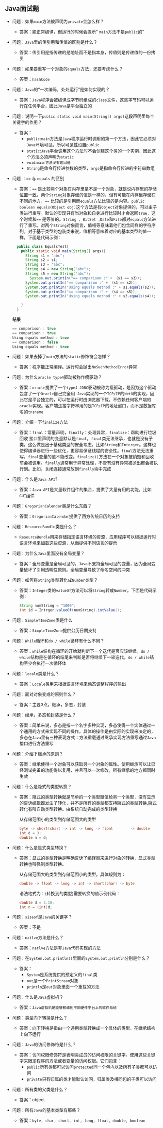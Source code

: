 ## Java面试题

* 问题：如果`main`方法被声明为`private`会怎么样？
  * 答案：能正常编译，但运行的时候会提示" `main`方法不是`public`的"

* 问题：`Java`里的传引用和传值的区别是什么？
  * 答案：传引用是指传递的是地址而不是指本身，传值则是传递值的一份拷贝

* 问题：如果要重写一个对象的`equals`方法，还要考虑什么？
  * 答案：`hashCode`

* 问题：`Java`的“一次编码，处处运行”是如何实现的？
  * 答案：`Java`程序会被编译成字节码组成的`class`文件，这些字节码可以运行在任何平台，因此`Java`是平台独立的

* 问题：说明一下`public static void main(String[] args)`这段声明里每个关键字的作用？
  * 答案：
     * `public`:`main`方法是`Java`程序运行时调用的第一个方法，因此它必须对`Java`环境可见。所以可见性设置`public`
     * `static`:`Java`平台调用这个方法时不会创建这个类的一个实例，因此这个方法必须声明为`static`
     * `void`:`main方法没有返回值`
     * `String`是命令行传进参数的类型，`args`是指命令行传进的字符串数组

* 问题 ：`==` 与 `equals` 的区别
  * 答案：`==` 是比较两个对象在内存里是不是一个对象，就是说内存里的存储位置一致。两个`String`对象存储的值是一样的，但有可能在内存里存储在不同的地方，`==` 比较的是引用而`equals`方法比较的是内容。`public boolean equals(Object obj)`这个方法是有`Object`对象提供的，可以由子类进行重写。默认的实现只有当对象和自身进行比较时才会返回`true`，这个时候和`==` 是等价的。`String , BitSet ,Date`和`File`都对`equals`方法进行了重写。对两个`String`对象而言，值相等意味着他们包含同样的字符序列。对于基于类型的包装类来说，值相等意味着对应的基本类型的值一样，下面是代码示例：

  ```java
    public class EqualsTest{
      public static void main(String[] args){
        String s1 = "abc";
        String s2 = s1;
        String s3 = "abc";
        String s4 = new String("abc");
        String s5 = new String("abc");
          System.out.printIn("== comparison :" + （s1 == s3）);
        System.out.printIn("== comparison :" + （s1 == s2）);
        System.out.printIn("Using equals method :" + s1.equals(s2));
        System.out.printIn("== comparison :" + （s4 == s5）);
        System.out.printIn("Using equals method :" + s3.equals(s4)); 

      }
    }
  ```

  **结果**

  ```java
  == comparison : true
  == comparison : true
  Using equals method : true
  == comparison : false
  Using equals method : true
  ```

* 问题：如果去掉了`main`方法的`static`修饰符会怎样？
  * 答案：程序能正常编译。运行时会抛出`NoSuchMethodError`异常

* 问题：为什么`oracle type4`驱动被称作瘦驱动？
  * 答案：`oracle`提供了一个`type4 JDBC`驱动被称为瘦驱动，是因为这个驱动包含了一个`Oracle`自己完全用`	Java`实现的一个`TCP/IP`的`Net8`的实现，因此它是平台独立的，可以在运行时由浏览器下载，不依赖任何客户端的`oracle`实现。客户端连接字符串用的是`TCP/IP`的地址窗口，而不是数据库名的`tnsname`

* 问题：介绍一下`finalize`方法
  * 答案：`final`：常量声明，`finally`：处理异常，`finalize`：帮助进行垃圾回收
    接口里声明的变量默认是`final`，`final`类无法继承，也就是没有子类。这么做是出于基础类型的安全考虑，比如`String`和`Interger`。这样也使得编译器进行一些优化，更容易保证线程的安全性。`final`方法无法重写，`final`变量的值不能改变。`finalize()`方法在一个对象被销毁和回收前会被调用。`finally`通常用于异常处理，不管有没有异常被抛出都会被执行到。比如，关闭连接通常放到`finally`块中完成

* 问题：什么是`Java API`?

  * 答案：`Java API`是大量软件组件的集合，提供了大量有用的功能，比如`GUI`组件

* 问题：`GregorianCalendar`类是什么东西？

  * 答案：`GregorianCalendar`提供了西方传统日历的支持

* 问题：`ResourceBundle`类是什么？

  * `ResourceBundle`用来存储指定语言环境的资源，应用程序可以根据运行时语言环境来加载这些资源，从而提供不同语言的提示

* 问题：为什么`Java`里面没有全局变量？

  * 答案：全局变量是全局可见的，`Java`不支持全局可见的变量，因为全局变量破坏了引用透明性原则。全局变量导致了命名空间的冲突

* 问题：如何将`String`类型转化成`Number`类型？

  * 答案：`Integer`类的`valueOf`方法可以将`String`转成`Number`。下面是代码示例：

    ```java
    String numString = "1000";
    int id = Intrger.valueOf(numString).intValue();
    ```

* 问题：`SimpleTImeZone`类是什么

  * 答案：`SimpleTimeZone`提供公历日期支持

* 问题：`While`循环和`do / while`循环有什么不同？

  * 答案：`while`结构在循环的开始就判断下一个迭代是否应该继续。`do / while`结构是在循环的结尾来判断是否将继续下一轮迭代。`do / while`结构至少会执行一次循环体

* 问题：`locale`类是什么？

  * 答案：`Locale`类用来根据语言环境来动态调整程序的输出

* 问题：面对对象变成的原则什么？

  * 答案：主要3点，继承，多态，封装

* 问题：继承，多态和封装是什么？

  * 答案：简单来说，多态是指一个名字多种实现，多态使得一个实体通过一个通用的方式来实现不同的操作。具体的操作是由实际的实现来决定的，多态在`Java`里有三种表现方式：方法重载通过继承实现方法重写通过`Java`接口进行方法重写

* 问题：介绍下继承的原则？

  * 答案：继承使得一个对象可以获取另一个对象的属性。使用继承可以让已经测试完备的功能得以复用，并且可以一次修改，所有继承的地方都同时生效

* 问题：什么是隐式的类型转换？

  * 答案：隐式的类型转换就是简单的一个类型赋值给另一个类型，没有显示的告诉编辑器发生了转化，并不是所有的类型都支持隐式的类型转换,隐式转化有叫自动类型转换。由系统自动完成的类型转换

    从存储范围小的类型到存储范围大的类型

    ```java
    byte -> short(char) -> int -> long -> float        -> double
    int d = 3;
    double n = d;
    ```

* 问题：什么是显式类型转换？

  * 答案：显式的类型转换是明确告诉了编译器来进行对象的转换，显式类型转换也叫强制类型转换。

    从存储范围大的类型到存储范围小的类型。具体规则为：		

    ```java
    double -> float -> long -> int -> short(char) -> byte
    ```

    语法格式为：(转换到的类型)需要转换的值示例代码：

    ```java
    double d = 3.10;
    int n = (int)d;
    ```

* 问题：`sizeof`是`Java`的关键字？

  * 答案：不是

* 问题：`natlve`方法是什么？

  * 答案：`natlve`方法是非`Java`代码实现的方法

* 问题：在`System.out.println()`里面的`System,out,println`分别是什么？

  * 答案：
    * `System`是系统提供的预定义的`final`类
    * `out`是一个`PrintStream`对象
    * `println`是`out`对象里面一个重载的方法

* 问题：什么是`Java`虚拟机？

  * 答案：`Java虚拟机是能够移植到不同硬件平台上的软件系统`

* 问题：类型向下转换是什么？

  * 答案：向下转换是指由一个通用类型转换成一个具体的类型，在继承结构上向下运行

* 问题：`Java`的访问修饰符是什么？

  * 答案：访问权限修饰符是表明类成员的访问权限的关键字。使用这些关键字来限定程序的方法或者变量的访问权限。它们包含：
    * `public`所有类都可以访问`protected`同一个包内以及所有子类都可以访问
    * `private`只有归属的类才能默认访问，归属类及相同包的子类可以访问

* 问题：所有类的父类是什么？

  * 答案：object

* 问题：所有`Java`的基本类型有那些？

  * 答案：`byte, char, short, int, long, float, double, boolean`